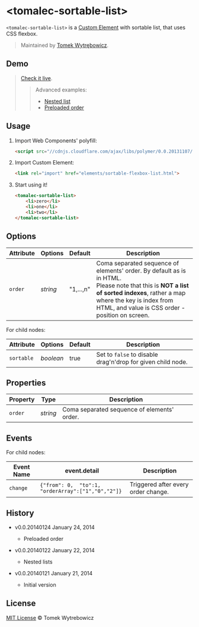 # &lt;tomalec-sortable-list&gt;

`<tomalec-sortable-list>` is a [Custom Element](https://github.com/polymer/CustomElements) with sortable list, that uses CSS flexbox.

> Maintained by [Tomek Wytrębowicz](https://github.com/tomalec).

## Demo

> [Check it live](http://tomalec.github.io/sortable-flexbox-list/).
>> Advanced examples:
>>
>> * [Nested list](http://tomalec.github.io/sortable-flexbox-list/examples/nested.html)
>> * [Preloaded order](http://tomalec.github.io/sortable-flexbox-list/examples/pre-ordered.html)

## Usage

1. Import Web Components' polyfill:

	```html
	<script src="//cdnjs.cloudflare.com/ajax/libs/polymer/0.0.20131107/polymer.min.js"></script>
	```

2. Import Custom Element:

	```html
	<link rel="import" href="elements/sortable-flexbox-list.html">
	```

3. Start using it!

	```html
	<tomalec-sortable-list>
		<li>zero</li>
		<li>one</li>
		<li>two</li>
	</tomalec-sortable-list>
	```

## Options

Attribute  | Options                   | Default             | Description
---        | ---                       | ---                 | ---
`order`    | *string*                  | "1,...,n"           | Coma separated sequence of elements' order. By default as is in HTML. <br/> Please note that this is **NOT a list of sorted indexes**, rather a map where the key is index from HTML, and value is CSS order - position on screen.

For child nodes:

Attribute  | Options                   | Default             | Description
---        | ---                       | ---                 | ---
`sortable` | *boolean*                 | true                | Set to `false` to disable drag'n'drop for given child node.

## Properties


Property  | Type                   | Description
---       | ---                    | ---                 
`order`   | *string*        	   | Coma separated sequence of elements' order.

## Events

For child nodes:

Event Name  | event.detail                   					| Description
---         | ---                    							| ---                 
`change`    | `{"from": 0,	"to":1,	"orderArray":["1","0","2"]}`| Triggered after every order change.


## History

* v0.0.20140124 January 24, 2014
	* Preloaded order

* v0.0.20140122 January 22, 2014
	* Nested lists

* v0.0.20140121 January 21, 2014
	* Initial version

## License

[MIT License](http://opensource.org/licenses/MIT) © Tomek Wytrebowicz